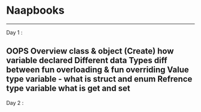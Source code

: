 # Naapbooks
-------------------
Day 1 :

OOPS Overview
class & object (Create)
how variable declared
Different data Types
diff between fun overloading & fun overriding
Value type variable - what is struct and enum
Refrence type variable
what is get and set
----------------------
Day 2 : 